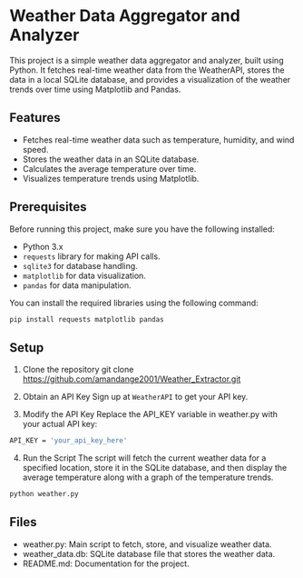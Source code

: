 # Weather Data Aggregator and Analyzer

This project is a simple weather data aggregator and analyzer, built using Python. It fetches real-time weather data from the WeatherAPI, stores the data in a local SQLite database, and provides a visualization of the weather trends over time using Matplotlib and Pandas.

## Features
- Fetches real-time weather data such as temperature, humidity, and wind speed.
- Stores the weather data in an SQLite database.
- Calculates the average temperature over time.
- Visualizes temperature trends using Matplotlib.

## Prerequisites

Before running this project, make sure you have the following installed:

- Python 3.x
- `requests` library for making API calls.
- `sqlite3` for database handling.
- `matplotlib` for data visualization.
- `pandas` for data manipulation.

You can install the required libraries using the following command:
```bash
pip install requests matplotlib pandas
```


## Setup

1. Clone the repository
git clone https://github.com/amandange2001/Weather_Extractor.git


2. Obtain an API Key
Sign up at  `WeatherAPI` to get your API key.

3. Modify the API Key
Replace the API_KEY variable in weather.py with your actual API key:
```bash
API_KEY = 'your_api_key_here'
```
4. Run the Script
The script will fetch the current weather data for a specified location, store it in the SQLite database, and then display the average temperature along with a graph of the temperature trends.
```bash
python weather.py
```
## Files
- weather.py: Main script to fetch, store, and visualize weather data.
- weather_data.db: SQLite database file that stores the weather data.
- README.md: Documentation for the project.
